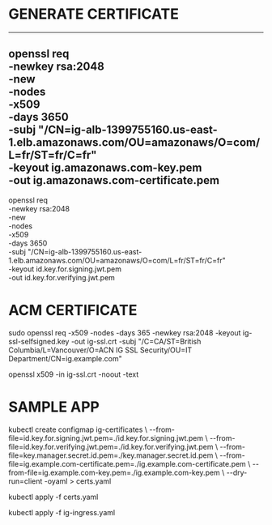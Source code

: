 # GENERATE CERTIFICATE 
---
openssl req \
-newkey rsa:2048 \
-new \
-nodes \
-x509 \
-days 3650 \
-subj "/CN=ig-alb-1399755160.us-east-1.elb.amazonaws.com/OU=amazonaws/O=com/L=fr/ST=fr/C=fr" \
-keyout ig.amazonaws.com-key.pem \
-out ig.amazonaws.com-certificate.pem
----
openssl req \
-newkey rsa:2048 \
-new \
-nodes \
-x509 \
-days 3650 \
-subj "/CN=ig-alb-1399755160.us-east-1.elb.amazonaws.com/OU=amazonaws/O=com/L=fr/ST=fr/C=fr" \
-keyout id.key.for.signing.jwt.pem \
-out id.key.for.verifying.jwt.pem

# ACM CERTIFICATE
sudo openssl req -x509 -nodes -days 365 -newkey rsa:2048 -keyout ig-ssl-selfsigned.key -out ig-ssl.crt -subj "/C=CA/ST=British Columbia/L=Vancouver/O=ACN IG SSL Security/OU=IT Department/CN=ig.example.com"

openssl x509 -in ig-ssl.crt -noout -text


# SAMPLE APP
kubectl create configmap ig-certificates \ 
--from-file=id.key.for.signing.jwt.pem=./id.key.for.signing.jwt.pem \ 
--from-file=id.key.for.verifying.jwt.pem=./id.key.for.verifying.jwt.pem \ 
--from-file=key.manager.secret.id.pem=./key.manager.secret.id.pem \ 
--from-file=ig.example.com-certificate.pem=./ig.example.com-certificate.pem \ 
--from-file=ig.example.com-key.pem=./ig.example.com-key.pem \ 
--dry-run=client -oyaml > certs.yaml

kubectl apply -f certs.yaml 

kubectl apply -f ig-ingress.yaml